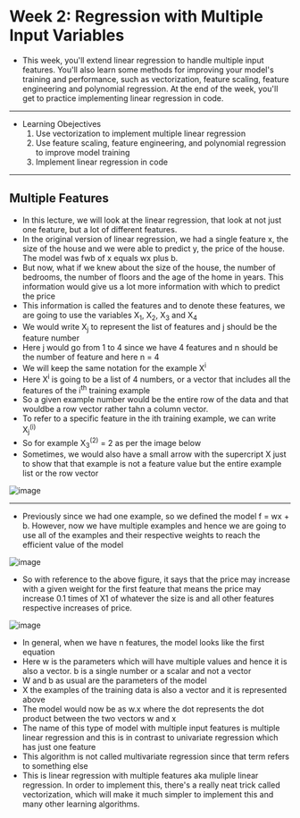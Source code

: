 # Week 2: Regression with Multiple Input Variables

- This week, you'll extend linear regression to handle multiple input features. You'll also learn some methods for improving your model's training and performance, such as vectorization, feature scaling, feature engineering and polynomial regression. At the end of the week, you'll get to practice implementing linear regression in code.
---
- Learning Obejectives
  1. Use vectorization to implement multiple linear regression
  2. Use feature scaling, feature engineering, and polynomial regression to improve model training
  3. Implement linear regression in code
 
---

## Multiple Features

- In this lecture, we will look at the linear regression, that look at not just one feature, but a lot of different features.
- In the original version of linear regression, we had a single feature x, the size of the house and we were able to predict y, the price of the house. The model was fwb of x equals wx plus b.
- But now, what if we knew about the size of the house, the number of bedrooms, the number of floors and the age of the home in years. This information would give us a lot more information with which to predict the price
- This information is called the features and to denote these features, we are going to use the variables X<sub>1</sub>, X<sub>2</sub>, X<sub>3</sub> and X<sub>4</sub>
- We would write X<sub>j</sub> to represent the list of features and j should be the feature number
- Here j would go from 1 to 4 since we have 4 features and n should be the number of feature and here n = 4
- We will keep the same notation for the example X<sup>i</sup>
- Here X<sup>i</sup> is going to be a list of 4 numbers, or a vector that includes all the features of the i<sup>th</sup> training example
- So a given example number would be the entire row of the data and that wouldbe a row vector rather tahn a column vector.
- To refer to a specific feature in the ith training example, we can write X<sub>j</sub><sup>(i)</sup>
- So for example X<sub>3</sub><sup>(2)</sup>  = 2 as per the image below
- Sometimes, we would also have a small arrow with the supercript X just to show that that example is not a feature value but the entire example list or the row vector

![image](https://github.com/user-attachments/assets/37be5dcf-1dfb-4c2f-a309-3e196bf9d074)

---
- Previously since we had one example, so we defined the model f = wx + b. However, now we have multiple examples and hence we are going to use all of the examples and their respective weights to reach the efficient value of the model

![image](https://github.com/user-attachments/assets/1c5c35d7-7d7f-47bf-a983-6d0250042758)

- So with reference to the above figure, it says that the price may increase with a given weight for the first feature that means the price may increase 0.1 times of X1 of whatever the size is and all other features respective increases of price.

![image](https://github.com/user-attachments/assets/1a5c5b75-643a-47a7-ba53-58865648269b)

- In general, when we have n features, the model looks like the first equation
- Here w is the parameters which will have multiple values and hence it is also a vector. b is a single number or a scalar and not a vector
- W and b as usual are the parameters of the model
- X the examples of the training data is also a vector and it is represented above
- The model would now be as w.x where the dot represents the dot product between the two vectors w and x
- The name of this type of model with multiple input features is multiple linear regression and this is in contrast to univariate regression which has just one feature
- This algorithm is not called multivariate regression since that term refers to something else
- This is linear regression with multiple features aka muliple linear regression. In order to implement this, there's a really neat trick called vectorization, which will make it much simpler to implement this and many other learning algorithms.

  
